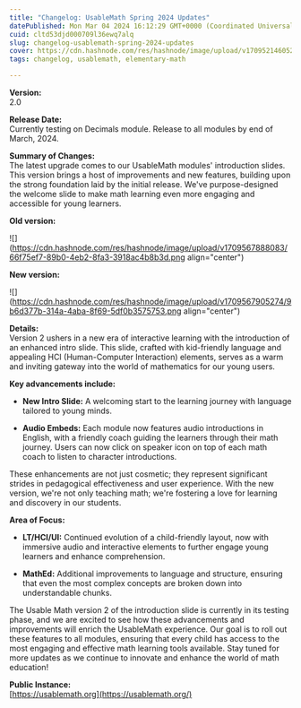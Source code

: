 ```yaml
---
title: "Changelog: UsableMath Spring 2024 Updates"
datePublished: Mon Mar 04 2024 16:12:29 GMT+0000 (Coordinated Universal Time)
cuid: cltd53djd000709l36ewq7alq
slug: changelog-usablemath-spring-2024-updates
cover: https://cdn.hashnode.com/res/hashnode/image/upload/v1709521460522/dc75de62-c28c-4376-a67e-26109627a607.png
tags: changelog, usablemath, elementary-math

---
```


**Version:**  
2.0

**Release Date:**  
Currently testing on Decimals module. Release to all modules by end of March, 2024.

**Summary of Changes:**  
The latest upgrade comes to our UsableMath modules' introduction slides. This version brings a host of improvements and new features, building upon the strong foundation laid by the initial release. We've purpose-designed the welcome slide to make math learning even more engaging and accessible for young learners.

**Old version:**

![](https://cdn.hashnode.com/res/hashnode/image/upload/v1709567888083/66f75ef7-89b0-4eb2-8fa3-3918ac4b8b3d.png align="center")

**New version:**

![](https://cdn.hashnode.com/res/hashnode/image/upload/v1709567905274/9b6d377b-314a-4aba-8f69-5df0b3575753.png align="center")

**Details:**  
Version 2 ushers in a new era of interactive learning with the introduction of an enhanced intro slide. This slide, crafted with kid-friendly language and appealing HCI (Human-Computer Interaction) elements, serves as a warm and inviting gateway into the world of mathematics for our young users.

**Key advancements include:**

* **New Intro Slide:** A welcoming start to the learning journey with language tailored to young minds.
    
* **Audio Embeds:** Each module now features audio introductions in English, with a friendly coach guiding the learners through their math journey. Users can now click on speaker icon on top of each math coach to listen to character introductions.
    

These enhancements are not just cosmetic; they represent significant strides in pedagogical effectiveness and user experience. With the new version, we're not only teaching math; we're fostering a love for learning and discovery in our students.

**Area of Focus:**

* **LT/HCI/UI:** Continued evolution of a child-friendly layout, now with immersive audio and interactive elements to further engage young learners and enhance comprehension.
    
* **MathEd:** Additional improvements to language and structure, ensuring that even the most complex concepts are broken down into understandable chunks.
    

The Usable Math version 2 of the introduction slide is currently in its testing phase, and we are excited to see how these advancements and improvements will enrich the UsableMath experience. Our goal is to roll out these features to all modules, ensuring that every child has access to the most engaging and effective math learning tools available. Stay tuned for more updates as we continue to innovate and enhance the world of math education!

**Public Instance:**  
[https://usablemath.org](https://usablemath.org/)